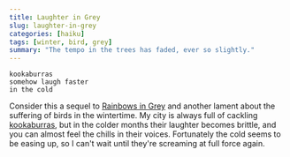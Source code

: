 ```yaml
---
title: Laughter in Grey
slug: laughter-in-grey
categories: [haiku]
tags: [winter, bird, grey]
summary: "The tempo in the trees has faded, ever so slightly."
---
```


```
kookaburras
somehow laugh faster
in the cold
```

Consider this a sequel to [Rainbows in Grey][1] and another lament about the suffering of birds in the wintertime. 
My city is always full of cackling [kookaburras][2], but in the colder months their laughter becomes brittle, and you can almost feel the chills in their voices. 
Fortunately the cold seems to be easing up, so I can't wait until they're screaming at full force again.

[1]: /posts/rainbows-in-grey/
[2]: https://en.wikipedia.org/wiki/Kookaburra

